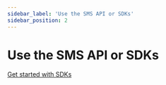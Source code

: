 ```yaml
---
sidebar_label: 'Use the SMS API or SDKs'
sidebar_position: 2
---
```

# Use the SMS API or SDKs
[Get started with SDKs](../../sdk/Introduction-1)
